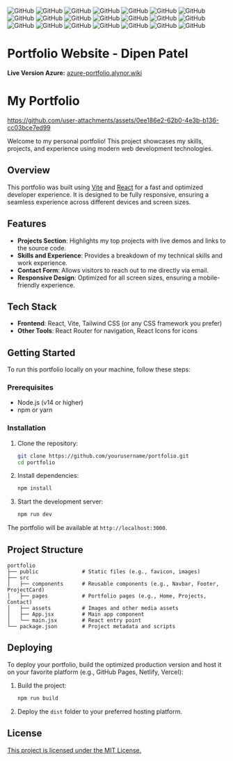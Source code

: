 ![GitHub](https://img.shields.io/github/repo-size/DOodle25/Portfolio?style=plastic) 
![GitHub](https://img.shields.io/github/last-commit/DOodle25/Portfolio?style=plastic) 
![GitHub](https://img.shields.io/github/languages/top/DOodle25/Portfolio?style=plastic) 
![GitHub](https://img.shields.io/github/license/DOodle25/Portfolio?style=plastic) 
![GitHub](https://img.shields.io/github/followers/DOodle25?style=social) 
![GitHub](https://img.shields.io/github/issues/DOodle25/Portfolio?style=plastic) 
![GitHub](https://img.shields.io/github/issues-pr/DOodle25/Portfolio?style=plastic) 
![GitHub](https://img.shields.io/github/commits-since/DOodle25/Portfolio/1.0.0?style=plastic) 
![GitHub](https://img.shields.io/github/contributors/DOodle25/Portfolio?style=plastic) 
![GitHub](https://img.shields.io/github/stars/DOodle25/Portfolio?style=plastic) 
![GitHub](https://img.shields.io/github/forks/DOodle25/Portfolio?style=plastic) 
![GitHub](https://img.shields.io/github/issues-closed/DOodle25/Portfolio?style=plastic) 
![GitHub](https://img.shields.io/github/pull-requests-closed/DOodle25/Portfolio?style=plastic) 
![GitHub](https://img.shields.io/github/commit-activity/m/DOodle25/Portfolio?style=plastic) 
![GitHub](https://img.shields.io/github/commit-activity/y/DOodle25/Portfolio?style=plastic) 
![GitHub](https://img.shields.io/github/release/DOodle25/Portfolio?style=plastic) 
![GitHub](https://img.shields.io/github/release-date/DOodle25/Portfolio?style=plastic) 
![GitHub](https://img.shields.io/github/downloads/DOodle25/Portfolio/total?style=plastic) 
![GitHub](https://img.shields.io/github/size/DOodle25/Portfolio?style=plastic) 
![GitHub](https://img.shields.io/github/languages/code-size/DOodle25/Portfolio?style=plastic) 
![GitHub](https://img.shields.io/github/commit-activity?style=plastic)


# Portfolio Website - Dipen Patel
**Live Version Azure:** [azure-portfolio.alynor.wiki](https://azure-portfolio.alynor.wiki/)
# My Portfolio



https://github.com/user-attachments/assets/0ee186e2-62b0-4e3b-b136-cc03bce7ed99



Welcome to my personal portfolio! This project showcases my skills, projects, and experience using modern web development technologies.

## Overview

This portfolio was built using [Vite](https://vitejs.dev/) and [React](https://reactjs.org/) for a fast and optimized developer experience. It is designed to be fully responsive, ensuring a seamless experience across different devices and screen sizes.

## Features

- **Projects Section**: Highlights my top projects with live demos and links to the source code.
- **Skills and Experience**: Provides a breakdown of my technical skills and work experience.
- **Contact Form**: Allows visitors to reach out to me directly via email.
- **Responsive Design**: Optimized for all screen sizes, ensuring a mobile-friendly experience.

## Tech Stack

- **Frontend**: React, Vite, Tailwind CSS (or any CSS framework you prefer)
- **Other Tools**: React Router for navigation, React Icons for icons

## Getting Started

To run this portfolio locally on your machine, follow these steps:

### Prerequisites

- Node.js (v14 or higher)
- npm or yarn

### Installation

1. Clone the repository:
   ```bash
   git clone https://github.com/yourusername/portfolio.git
   cd portfolio
   ```

2. Install dependencies:
   ```bash
   npm install
   ```

3. Start the development server:
   ```bash
   npm run dev
   ```

The portfolio will be available at `http://localhost:3000`.

## Project Structure

    portfolio
    ├── public              # Static files (e.g., favicon, images)
    ├── src
    │   ├── components      # Reusable components (e.g., Navbar, Footer, ProjectCard)
    │   ├── pages           # Portfolio pages (e.g., Home, Projects, Contact)
    │   ├── assets          # Images and other media assets
    │   ├── App.jsx         # Main app component
    │   └── main.jsx        # React entry point
    └── package.json        # Project metadata and scripts

## Deploying

To deploy your portfolio, build the optimized production version and host it on your favorite platform (e.g., GitHub Pages, Netlify, Vercel):

1. Build the project:
   ```bash
   npm run build
   ```

2. Deploy the `dist` folder to your preferred hosting platform.

## License

[This project is licensed under the MIT License.
](https://github.com/DOodle25/Portfolio/tree/main?tab=CC0-1.0-1-ov-file)
